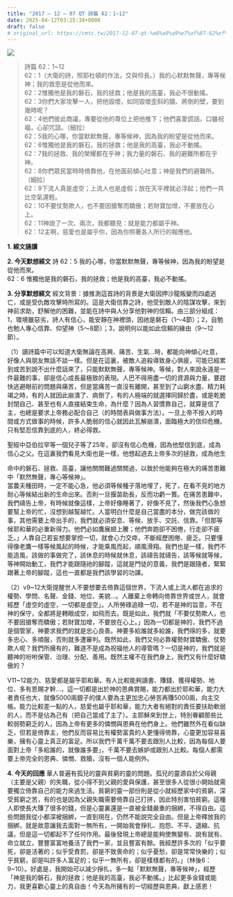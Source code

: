 ```yaml
---
title: "2017 – 12 – 07 QT 詩篇 62：1~12"
date: 2025-04-12T03:25:34+0800
draft: false
# original_url: https://cmtc.tw/2017-12-07-qt-%e8%a9%a9%e7%af%87-62%ef%bc%9a112
---
```


![](/images/qt.jpg)
> 詩篇 62：1\~12  
> 62：1（大衛的詩，照耶杜頓的作法，交與伶長。）我的心默默無聲，專等候神；我的救恩是從他而來。  
> 62：2惟獨他是我的磐石，我的拯救；他是我的高臺，我必不很動搖。  
> 62：3你們大家攻擊一人，把他毀壞，如同毀壞歪斜的牆、將倒的壁，要到幾時呢？  
> 62：4他們彼此商議，專要從他的尊位上把他推下；他們喜愛謊話，口雖祝福，心卻咒詛。（細拉）  
> 62：5我的心哪，你當默默無聲，專等候神，因為我的盼望是從他而來。  
> 62：6惟獨他是我的磐石，我的拯救；他是我的高臺，我必不動搖。  
> 62：7我的拯救、我的榮耀都在乎神；我力量的磐石、我的避難所都在乎神。  
> 62：8你們眾民當時時倚靠他，在他面前傾心吐意；神是我們的避難所。（細拉）  
> 62：9下流人真是虛空；上流人也是虛假；放在天平裡就必浮起；他們一共比空氣還輕。  
> 62：10不要仗勢欺人，也不要因搶奪而驕傲；若財寶加增，不要放在心上。  
> 62：11神說了一次、兩次，我都聽見：就是能力都屬乎神。  
> 62：12主啊，慈愛也是屬乎你，因為你照著各人所行的報應他。

**1. 經文誦讀**

**2.  今天默想經文**
詩 62：5 我的心哪，你當默默無聲，專等候神，因為我的盼望是從他而來。  
62：6 惟獨他是我的磐石，我的拯救；他是我的高臺，我必不動搖。

**3. 分享默想經文**
經文背景：據推測這首詩的背景是大衛因押沙龍叛變而四處逃亡，或是受仇敵攻擊時所寫的。這是大衛信靠之詩，他受到敵人的陰謀攻擊，來到神前求助，舒解他的困難，並能在詩中與人分享他對神的信賴。由三部分組成：1，環境雖惡劣，詩人有信心，能安靜在神裡頭，因祂是磐石（1～4節）；2，自勉也勉人專心信靠、仰望神（5～8節）；3，說明何以能如此信賴的緣由（9～12節）。

（1）讀詩篇中可以知道大衛無論在高興、痛苦、生氣…時，都能向神傾心吐意，好像人與朋友無話不談一樣。但是在這裏，被敵人追殺導致身心俱疲，可能已經累到或苦到說不出什麼話來了，只能默默無聲，專等候神。等候，對人來說永遠是一件最難的事，卻是信心成長最極致的表現。人巴不得用盡一切的資源與力量，要趕快逃避眼前的問題與痛苦，但是當痛苦一直沒有離開，甚至到了山窮水盡、精力耗竭之時，有的人就因此崩潰了、病倒了，有的人極端的就選擇同歸於盡，或是乾脆封閉自己、甚至也有人直接結束生命，為什麼？因為人習慣靠自己，就算是信了主，也總是要求上帝務必配合自己（的時間表與做事方法）。一旦上帝不按人的時間或方式做事的時候，許多人脆弱的信心就因此瓦解崩潰，面臨極大的信仰危機。只有堅忍信靠到底的人，終必得救。

聖經中亞伯拉罕等一個兒子等了25年，卻沒有信心危機，因為他堅信到底，成為信心之父。在這裏我們看見大衛也是一樣，他想起過去上帝多次的拯救，成為他生

命中的磐石、拯救、高臺，讓他關關難過關關過，以致於他能夠在極大的痛苦患難中「默然無聲，專心等候神」。  
當農夫種田時，一定不能心急，他必須等候種子落地埋了，死了，在看不見的地方耐心等候結出新的生命出來。否則一旦揠苗助長，反而功虧一簣。在痛苦患難中，我們禱告上帝，有時候就像這樣，上帝好像睡著了，好像不見了，然後我們心急想要幫上帝的忙，沒想到越幫越忙。人當明白什麼是自己當盡的本分，做完該做的事，其他需要上帝出手的，我們就必須安息、等候、放手、交託、信靠。「但那等候耶和華的必重新得力。他們必如鷹展翅上騰；他們奔跑卻不困倦，行走卻不疲乏。」人靠自己若妄想要掌控一切，就會心力交瘁，不斷經歷困倦、疲乏。只要懂得像老鷹一樣等候風起的時候，才能乘風而起，順風滑翔。我們也是一樣，我們不能造風，該做的事做完了，該休息的時候就休息，該禱告就禱告，該等候就等候，等神開始動工，我們才能跟隨祂的腳蹤，這就是門徒的意義，我們是跟隨者，緊緊跟著上帝的腳蹤，這也一直都是我們該學習的功課。

（2）v9\~12大衛提醒世人不要想要去倚靠這個世界，下流人或上流人都在追求的權勢、學問、名聲、金錢、地位、美貌…。人離棄上帝轉向倚靠世界或世人，就會經歷「虛空的虛空，一切都是虛空」。人所勞碌追碌一切，若不是神的旨意，不在神的保守，全都將是轉眼成空，如飛而去。既是如此，我們就「不要仗勢欺人，也不要因搶奪而驕傲；若財寶加增，不要放在心上。」因為一切都是神的，我們不過是個管家，神要求我們的就是忠心良善。神要多給誰就多給誰，我們得的多，就要多忠心、多順服，否則就多遭審判。既然如此，我們又何必靠權勢財寶驕傲、仗勢欺人呢？我們所擁有的，難道不是成為祝福他人的導管嗎？一切是神的，我們就是聽神的吩咐保管、治理、分配、善用。既然主權不在我們身上，我們又有什麼好驕傲的？

V11\~12能力、慈愛都是屬乎耶和華。有人比較能夠讀書、賺錢、獲得權勢、地位、多有恩賜才幹…，這一切都是出於神的恩典賞賜，能力都出於耶和華，能力大者責任也大，就像5000兩銀子的僕人要為主更加忠心勞苦再賺5000兩，向主交帳。能力比較差一點的人，慈愛也屬乎耶和華，能力大者有絕對的責任要扶助軟弱的人，而不是佔為己有（把自己當成了主了）。主耶穌來到世上，特別眷顧那些比較弱勢窮乏的人，因為上帝有更多的憐憫與恩典在他們身上。他們雖然外在看似缺乏，但若是倚靠主，他們反而容易比有權勢富貴的人更懂得倚靠，心靈更加容易喜樂，擁有心靈上真正的富足。所以我們千萬千萬不要去跟別人比較，因為每個人要面對上帝「多給誰的，就像誰多要」，千萬不要去嫉妒或跟別人比較。每個人都需要上帝完全的恩典、憐憫、救贖，沒有一個人能例外。

**4. 今天的回應**
華人普遍有孤兒的靈與貧窮的靈的問題。孤兒的靈源自於父母親（主要是父親）的失職，從小得不到父親的愛與保護，甚至很多人從很小開始就需要獨立倚靠自己的能力來過生活。貧窮的靈一部份則是從小就經歷家中的貧窮，深受貧窮之苦，有的也是因為父親失職需要倚靠自己打拼，因此特別害怕貧窮。這種人即使長大賺了很多的錢，但是心靈裏還是一直被金錢嚴重的捆綁，不得自由。這些問題我從小都深被捆綁，一直到現在，仍然不能說完全自由。但是上帝釋放我的捆綁，就是故意讓我去面對一無所有，一開始我會掙扎、抱怨、不平、退縮、抗議，但是這一切都起不了任何作用。最後發現上帝總是能夠使無變有、說有就有、命立就立，豐豐富富地養活了我們一家，並且豐富有餘。我經歷許多次的「似乎要死，卻是活著的；似乎受責罰，卻是不致喪命的；似乎憂愁，卻是常常快樂的；似乎貧窮，卻是叫許多人富足的；似乎一無所有，卻是樣樣都有的。」（林後6：9\~10）。好處是，我開始可以減少掙扎，多一點「默默無聲，專等候神」，經歷「神是我的磐石，我的拯救；他是我的高臺，我必不動搖。」比起更多金錢或能力，我更喜歡心靈上的真自由！今天為所擁有的一切經歷與恩典，獻上感恩！
